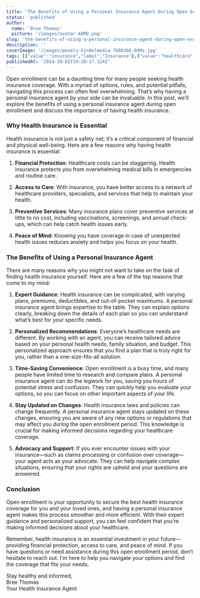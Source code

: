 ```yaml
---
title: 'The Benefits of Using a Personal Insurance Agent During Open Enrollment'
status: 'published'
author:
  name: 'Bree Thomas'
  picture: '/images/avatar-A0MD.png'
slug: 'the-benefits-of-using-a-personal-insurance-agent-during-open-enrollment'
description: ''
coverImage: '/images/pexels-kindelmedia-7688366-Q4Mz.jpg'
tags: [{"value":"insurance","label":"Insurance"},{"value":"healthcare","label":"Healthcare"},{"label":"Open Enrollment","value":"openEnrollment"}]
publishedAt: '2024-10-01T19:28:17.124Z'
---
```


Open enrollment can be a daunting time for many people seeking health insurance coverage. With a myriad of options, rules, and potential pitfalls, navigating this process can often feel overwhelming. That’s why having a personal insurance agent by your side can be invaluable. In this post, we’ll explore the benefits of using a personal insurance agent during open enrollment and discuss the importance of having health insurance.

### Why Health Insurance is Essential

Health insurance is not just a safety net; it’s a critical component of financial and physical well-being. Here are a few reasons why having health insurance is essential:

1. **Financial Protection**: Healthcare costs can be staggering. Health insurance protects you from overwhelming medical bills in emergencies and routine care.

2. **Access to Care**: With insurance, you have better access to a network of healthcare providers, specialists, and services that help to maintain your health.

3. **Preventive Services**: Many insurance plans cover preventive services at little to no cost, including vaccinations, screenings, and annual check-ups, which can help catch health issues early.

4. **Peace of Mind**: Knowing you have coverage in case of unexpected health issues reduces anxiety and helps you focus on your health.

### The Benefits of Using a Personal Insurance Agent

There are many reasons why you might not want to take on the task of finding health insurance yourself. Here are a few of the top reasons that come to my mind:

1. **Expert Guidance**: Health insurance can be complicated, with varying plans, premiums, deductibles, and out-of-pocket maximums. A personal insurance agent brings expertise to the table. They can explain options clearly, breaking down the details of each plan so you can understand what’s best for your specific needs.

2. **Personalized Recommendations**: Everyone’s healthcare needs are different. By working with an agent, you can receive tailored advice based on your personal health needs, family situation, and budget. This personalized approach ensures that you find a plan that is truly right for you, rather than a one-size-fits-all solution.

3. **Time-Saving Convenience**: Open enrollment is a busy time, and many people have limited time to research and compare plans. A personal insurance agent can do the legwork for you, saving you hours of potential stress and confusion. They can quickly help you evaluate your options, so you can focus on other important aspects of your life.

4. **Stay Updated on Changes**: Health insurance laws and policies can change frequently. A personal insurance agent stays updated on these changes, ensuring you are aware of any new options or regulations that may affect you during the open enrollment period. This knowledge is crucial for making informed decisions regarding your healthcare coverage.

5. **Advocacy and Support**: If you ever encounter issues with your insurance—such as claims processing or confusion over coverage—your agent acts as your advocate. They can help navigate complex situations, ensuring that your rights are upheld and your questions are answered.

### Conclusion

Open enrollment is your opportunity to secure the best health insurance coverage for you and your loved ones, and having a personal insurance agent makes this process smoother and more efficient. With their expert guidance and personalized support, you can feel confident that you’re making informed decisions about your healthcare.

Remember, health insurance is an essential investment in your future—providing financial protection, access to care, and peace of mind. If you have questions or need assistance during this open enrollment period, don’t hesitate to reach out. I'm here to help you navigate your options and find the coverage that fits your needs.

Stay healthy and informed,\
Bree Thomas\
Your Health Insurance Agent